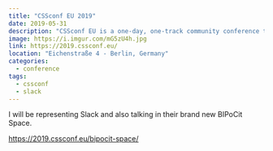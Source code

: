```yaml
---
title: "CSSconf EU 2019"
date: 2019-05-31
description: "CSSconf EU is a one-day, one-track community conference that unites world-class speakers, top-notch engineers & web designers, and many more with an affinity for CSS in Berlin, Germany."
image: https://i.imgur.com/mG5zU4h.jpg
link: https://2019.cssconf.eu/
location: "Eichenstraße 4 - Berlin, Germany"
categories:
  - conference
tags:
  - cssconf
  - slack
---
```


I will be representing Slack and also talking in their brand new BIPoCit Space.

https://2019.cssconf.eu/bipocit-space/
